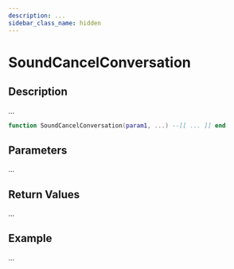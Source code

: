 ```yaml
---
description: ...
sidebar_class_name: hidden
---
```


# SoundCancelConversation

## Description

...

```lua
function SoundCancelConversation(param1, ...) --[[ ... ]] end
```

## Parameters

...

## Return Values

...

## Example

...

